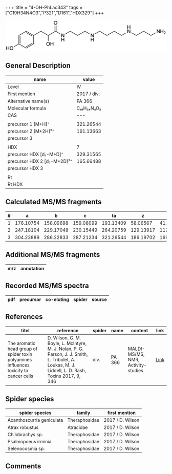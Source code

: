+++
title = "4-OH-PhLac343"
tags = ["C19H34N4O3","P321","D161","HDX329"]
+++

![](/img/4-OH-PhLac343.png)

## General Description

| name                        | value       |
|-----------------------------|-------------|
| Level                       | IV          |
| First mention               | 2017 / div. |
| Alternative name(s)         | PA 366      |
| Molecular formula           | C₁₉H₃₄N₄O₃  |
| CAS                         | ---         |
|                             |             |
| precursor 1 [M+H]⁺          | 321.26544   |
| precursor 2 [M+2H]²⁺        | 161.13663   |
| precursor 3                 |             |
|                             |             |
| HDX                         | 7           |
| precursor HDX   [d₇-M+D]⁺   | 329.31565   |
| precursor HDX 2 [d₇-M+2D]²⁺ | 165.66488   |
| precursor HDX 3             |             |
|                             |             |
| Rt                          |             |
| Rt HDX                      |             |

## Calculated MS/MS fragments

| # | a         | b         | c         | ta        | z         | y         | tz        |
|---|-----------|-----------|-----------|-----------|-----------|-----------|-----------|
| 1 | 176.10754 | 158.09698 | 159.08099 | 193.13409 | 58.06567  | 41.03912  | 75.09222  |
| 2 | 247.18104 | 229.17048 | 230.15449 | 264.20759 | 129.13917 | 112.11262 | 146.16572 |
| 3 | 304.23889 | 286.22833 | 287.21234 | 321.26544 | 186.19702 | 169.17047 | 203.22357 |

## Additional MS/MS fragments

| m/z       | annotation |
|-----------|------------|

## Recorded MS/MS spectra

| pdf | precursor | co-eluting  | spider    | source                       |
|-----|-----------|-------------|-----------|------------------------------|

## References

| titel                                                                                  | reference                                                                                                                                           | spider | name   | content                            | link                                          |
|----------------------------------------------------------------------------------------|-----------------------------------------------------------------------------------------------------------------------------------------------------|--------|--------|------------------------------------|-----------------------------------------------|
| The aromatic head group of spider toxin polyamines influences toxicity to cancer cells | D. Wilson, G. M. Boyle, L. McIntyre, M. J. Nolan, P. G. Parson, J. J. Smith, L. Tribolet, A. Loukas, M. J. Liddell, L. D. Rash, Toxins 2017, 9, 346 | div.   | PA 366 | MALDI-MS/MS, NMR, Activity-studies | [Link](https://doi.org/10.3390/toxins9110346) |

## Spider species

| spider species            | family        | first mention    |
|---------------------------|---------------|------------------|
| Acanthoscurria geniculata | Theraphosidae | 2017 / D. Wilson |
| Atrax robustus            | Atracidae     | 2017 / D. Wilson |
| Chilobrachys sp.          | Theraphosidae | 2017 / D. Wilson |
| Psalmopoeus irminia       | Theraphosidae | 2017 / D. Wilson |
| Selenocosmia sp.          | Theraphosidae | 2017 / D. Wilson |

## Comments